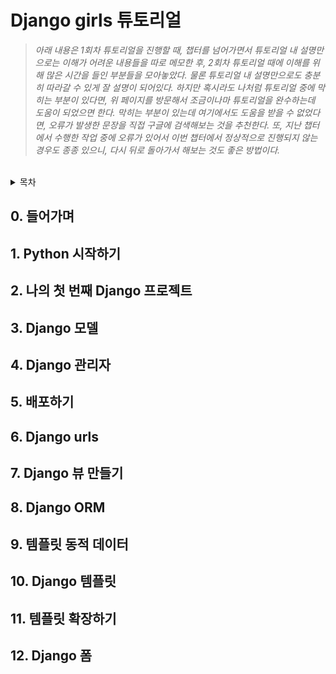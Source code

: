# Django girls 튜토리얼

> _아래 내용은 1회차 튜토리얼을 진행할 때, 챕터를 넘어가면서 튜토리얼 내 설명만으로는 이해가 어려운 내용들을 따로 메모한 후, 2회차 튜토리얼  때에 이해를 위해 많은 시간을 들인 부분들을 모아놓았다. 물론 튜토리얼 내 설명만으로도 충분히 따라갈 수 있게 잘 설명이 되어있다. 하지만 혹시라도 나처럼 튜토리얼 중에 막히는 부분이 있다면, 위 페이지를 방문해서 조금이나마 튜토리얼을 완수하는데 도움이 되었으면 한다. 막히는 부분이 있는데 여기에서도 도움을 받을 수 없었다면, 오류가 발생한 문장을 직접 구글에 검색해보는 것을 추천한다. 또, 지난 챕터에서 수행한 작업 중에 오류가 있어서 이번 챕터에서 정상적으로 진행되지 않는 경우도 종종 있으니, 다시 뒤로 돌아가서 해보는 것도 좋은 방법이다._

<br>

<details><summary>목차</summary>
  
00. [들어가며](#0-들어가며)
01. [Python 시작하기](#1-python-시작하기)
02. [나의 첫 번째 Django 프로젝트!](#2-나의-첫-번째-django-프로젝트)
03. [Django 모델](#3-django-모델)
04. [Django 관리자](#4-django-관리자)
05. [배포하기!](#5-배포하기)
06. [Django urls](#6-django-urls)
07. [Django 뷰 만들기](#7-django-뷰-만들기)
08. [Django ORM(Querysets)](#8-django-orm)
09. [템플릿 동적 데이터](#9-템플릿-동적-데이터)
10. [Django 템플릿](#10-django-템플릿)
11. [템플릿 확장하기](#11-템플릿-확장하기)
12. [Django 폼](#12-django-폼)
  
</details>

## 0. 들어가며
## 1. Python 시작하기
## 2. 나의 첫 번째 Django 프로젝트
## 3. Django 모델
## 4. Django 관리자
## 5. 배포하기
## 6. Django urls
## 7. Django 뷰 만들기
## 8. Django ORM
## 9. 템플릿 동적 데이터
## 10. Django 템플릿
## 11. 템플릿 확장하기
## 12. Django 폼
